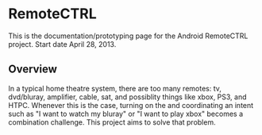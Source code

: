 
<TITLE>RemoteCTRL</TITLE>

<h1>RemoteCTRL</h1>

<p> 
This is the documentation/prototyping page for the Android RemoteCTRL project. Start date April 28, 2013.</p>

<h2>Overview</h2>


In a typical home theatre system, there are too many remotes: tv, dvd/bluray, amplifier, cable, sat, and possiblity things like xbox, PS3, and HTPC. Whenever this is the case, turning on the and coordinating an intent such as "I want to watch my bluray" or "I want to play xbox" becomes a combination challenge. This project aims to solve that problem.

